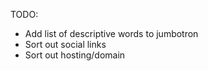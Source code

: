 TODO:
- Add list of descriptive words to jumbotron
- Sort out social links
- Sort out hosting/domain